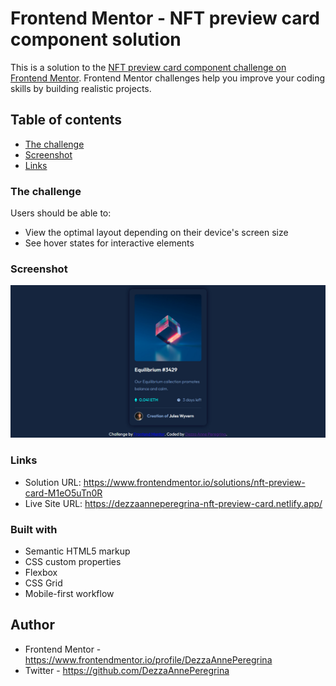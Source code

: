 # Frontend Mentor - NFT preview card component solution

This is a solution to the [NFT preview card component challenge on Frontend Mentor](https://www.frontendmentor.io/challenges/nft-preview-card-component-SbdUL_w0U). Frontend Mentor challenges help you improve your coding skills by building realistic projects.

## Table of contents

- [The challenge](#the-challenge)
- [Screenshot](#screenshot)
- [Links](#links)

### The challenge

Users should be able to:

- View the optimal layout depending on their device's screen size
- See hover states for interactive elements

### Screenshot

![](./images/screencapture-dezzaanneperegrina-nft-preview-card-netlify-app.jpg)

### Links

- Solution URL: https://www.frontendmentor.io/solutions/nft-preview-card-M1eO5uTn0R
- Live Site URL: https://dezzaanneperegrina-nft-preview-card.netlify.app/

### Built with

- Semantic HTML5 markup
- CSS custom properties
- Flexbox
- CSS Grid
- Mobile-first workflow

## Author

- Frontend Mentor - https://www.frontendmentor.io/profile/DezzaAnnePeregrina
- Twitter - https://github.com/DezzaAnnePeregrina
